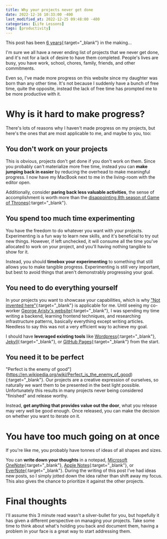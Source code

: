 ```yaml
---
title: Why your projects never get done
date: 2022-12-16 10:33:00 -400
last_modified_at: 2022-12-25 09:48:00 -400
categories: [Life Lessons]
tags: [productivity]
---
```


This post has been [6 years](https://github.com/MatthewLymer/lymersite/commit/2278c4ac7dcdd94ee4510b7e3112c7bc7aafe41d){:target="_blank"} in the making...

I'm sure we all have a never ending list of projects that we never get done, and it's not for a lack of desire to have them completed.  People's lives are busy, you have work, school, chores, family, friends, and other commitments.

Even so, I've made more progress on this website since my daughter was born than any other time.  It's not because I suddenly have a bunch of free time, quite the opposite, instead the lack of free time has prompted me to be more productive with it.


# Why is it hard to make progress?
There's lots of reasons why I haven't made progress on my projects, but here's the ones that are most applicable to me, and maybe to you, too:


## You don't work on your projects
This is obvious, projects don't get done if you don't work on them.  Since you probably can't materialize more free time, instead you can **make jumping back in easier** by reducing the overhead to make meaningful progress.  I now have my MacBook next to me in the living-room with the editor open.  

Additionally, consider **paring back less valuable activities**, the sense of accomplishment is worth more than the [disappointing 8th season of Game of Thrones](https://www.rottentomatoes.com/tv/game_of_thrones/s08){:target="_blank"}.


## You spend too much time experimenting
You have the freedom to do whatever you want with your projects.  Experimenting is a fun way to learn new skills, and it's beneficial to try out new things.  However, if left unchecked, it will consume all the time you've allocated to work on your project, and you'll having nothing tangible to show for it.  

Instead, you should **timebox your experimenting** to something that still allows you to make tangible progress.  Experimenting is still very important, but best to avoid things that aren't demonstrably progressing your goal.


## You need to do everything yourself
In your projects you want to showcase your capabilities, which is why ["Not invented here"](https://en.wikipedia.org/wiki/Not_invented_here){:target="_blank"} is applicable for me.  Until seeing my co-worker [George Aristy's website](https://llorllale.github.io/){:target="_blank"}, I was spending my time writing a backend, learning frontend techniques, and researching infrastructure patterns, basically everything except writing articles.  Needless to say this was not a very efficient way to achieve my goal.

I should have **leveraged existing tools** like [Wordpress](https://wordpress.com){:target="_blank"}, [Jekyll](https://jekyllrb.com/){:target="_blank"}, or [GitHub Pages](https://pages.github.com/){:target="_blank"} from the start.


## You need it to be perfect
"Perfect is the enemy of good"](https://en.wikipedia.org/wiki/Perfect_is_the_enemy_of_good){:target="_blank"}.  Our projects are a creative expression of ourselves, so naturally we want them to be presented in the best light possible.  Unfortunately this results in many projects never being considered "finished" and release worthy.  

Instead, **get anything that provides value out the door**, what you release may very well be good enough.  Once released, you can make the decision on whether you want to iterate on it.


# You have too much going on at once
If you're like me, you probably have tonnes of ideas of all shapes and sizes.

You can **write down your thoughts** in a notepad, [Microsoft OneNote](https://www.onenote.com/){:target="_blank"}, [Apple Notes](https://www.icloud.com/notes){:target="_blank"}, or [EverNote](https://evernote.com/){:target="_blank"}.  During the writing of this post I've had ideas new posts, so I simply jotted down the idea rather than shift away my focus.  This also gives the chance to prioritize it against the other projects.

# Final thoughts
I'll assume this 3 minute read wasn't a silver-bullet for you, but hopefully it has given a different perspective on managing your projects.  Take some time to think about what's holding you back and document them, having a problem in your face is a great way to start addressing them.
